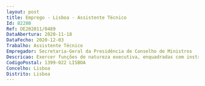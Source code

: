 ```yaml
--- 
layout: post
title: Emprego - Lisboa - Assistente Técnico
Id: 82280
Ref: OE202011/0489
DataAbertura: 2020-11-18
DataFecho: 2020-12-03
Trabalho: Assistente Técnico
Empregador: Secretaria-Geral da Presidência de Conselho de Ministros
Descricao: Exercer funções de natureza executiva, enquadradas com instruções gerais e procedimentos bem definidos, na área relacionada com pesquisas, registo, arquivo diplomas e validação de faturas. Executar outras funções que lhe sejam superiormente cometidas.
CodigoPostal: 1399-022 LISBOA
Concelho: Lisboa
Distrito: Lisboa
--- 
```

